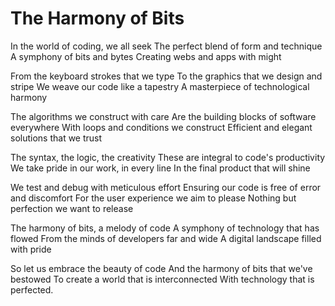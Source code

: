 # The Harmony of Bits

In the world of coding, we all seek
The perfect blend of form and technique
A symphony of bits and bytes
Creating webs and apps with might

From the keyboard strokes that we type
To the graphics that we design and stripe
We weave our code like a tapestry
A masterpiece of technological harmony

The algorithms we construct with care
Are the building blocks of software everywhere
With loops and conditions we construct
Efficient and elegant solutions that we trust

The syntax, the logic, the creativity
These are integral to code's productivity
We take pride in our work, in every line
In the final product that will shine

We test and debug with meticulous effort
Ensuring our code is free of error and discomfort
For the user experience we aim to please
Nothing but perfection we want to release

The harmony of bits, a melody of code
A symphony of technology that has flowed
From the minds of developers far and wide
A digital landscape filled with pride

So let us embrace the beauty of code
And the harmony of bits that we've bestowed
To create a world that is interconnected
With technology that is perfected.